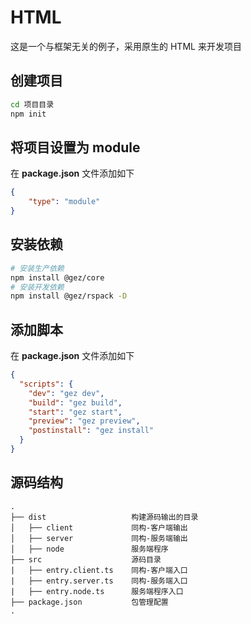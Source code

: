 # HTML
这是一个与框架无关的例子，采用原生的 HTML 来开发项目

## 创建项目
```bash
cd 项目目录
npm init
```
## 将项目设置为 module
在 **package.json** 文件添加如下
```json
{
    "type": "module"
}
```

## 安装依赖
```bash
# 安装生产依赖
npm install @gez/core
# 安装开发依赖
npm install @gez/rspack -D
```
## 添加脚本
在 **package.json** 文件添加如下
```json
{
  "scripts": {
    "dev": "gez dev",
    "build": "gez build",
    "start": "gez start",
    "preview": "gez preview",
    "postinstall": "gez install"
  }
}
```
## 源码结构
```
.
├── dist                   构建源码输出的目录
│   ├── client             同构-客户端输出
│   ├── server             同构-服务端输出
│   ├── node               服务端程序
├── src                    源码目录
|   ├── entry.client.ts    同构-客户端入口
|   ├── entry.server.ts    同构-服务端入口
|   ├── entry.node.ts      服务端程序入口
├── package.json           包管理配置
.
```
